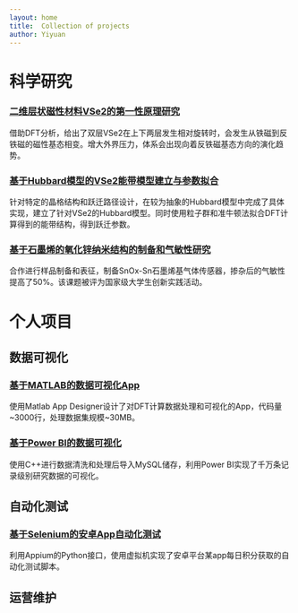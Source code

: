 ```yaml
---
layout: home
title:  Collection of projects
author: Yiyuan
---
```


# 科学研究

### [二维层状磁性材料VSe2的第一性原理研究](./research/VSe2_Ab_initio)
借助DFT分析，给出了双层VSe2在上下两层发生相对旋转时，会发生从铁磁到反铁磁的磁性基态相变。增大外界压力，体系会出现向着反铁磁基态方向的演化趋势。

### [基于Hubbard模型的VSe2能带模型建立与参数拟合](./research/VSe2_Hubbard_Model)
针对特定的晶格结构和跃迁路径设计，在较为抽象的Hubbard模型中完成了具体实现，建立了针对VSe2的Hubbard模型。同时使用粒子群和准牛顿法拟合DFT计算得到的能带结构，得到跃迁参数。

### [基于石墨烯的氧化锌纳米结构的制备和气敏性研究](./research/grapheneSensor)
合作进行样品制备和表征，制备SnOx-Sn石墨烯基气体传感器，掺杂后的气敏性提高了50%。该课题被评为国家级大学生创新实践活动。

# 个人项目

## 数据可视化

### [基于MATLAB的数据可视化App]()
使用Matlab App Designer设计了对DFT计算数据处理和可视化的App，代码量~3000行，处理数据集规模~30MB。

### [基于Power BI的数据可视化]()
使用C++进行数据清洗和处理后导入MySQL储存，利用Power BI实现了千万条记录级别研究数据的可视化。

## 自动化测试

### [基于Selenium的安卓App自动化测试]()
利用Appium的Python接口，使用虚拟机实现了安卓平台某app每日积分获取的自动化测试脚本。

## 运营维护